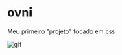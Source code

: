 # ovni
Meu primeiro "projeto" focado em css

<img src="https://github.com/JVMC42/ovni/blob/main/img/giphy-instagram.gif" alt="gif"> 

